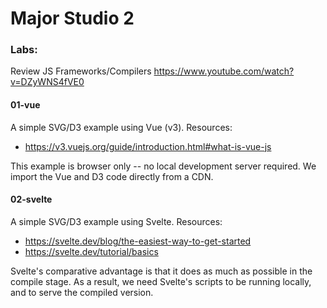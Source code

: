 # Major Studio 2

### Labs:

Review JS Frameworks/Compilers
https://www.youtube.com/watch?v=DZyWNS4fVE0

#### 01-vue

A simple SVG/D3 example using Vue (v3). Resources:
* https://v3.vuejs.org/guide/introduction.html#what-is-vue-js

This example is browser only -- no local development server required. We import the Vue and D3 code directly from a CDN.

#### 02-svelte

A simple SVG/D3 example using Svelte. Resources:
* https://svelte.dev/blog/the-easiest-way-to-get-started
* https://svelte.dev/tutorial/basics

Svelte's comparative advantage is that it does as much as possible in the compile stage. As a result, we need Svelte's scripts to be running locally, and to serve the compiled version.